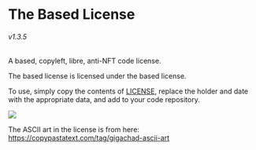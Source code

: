 # The Based License
###### v1.3.5

A based, copyleft, libre, anti-NFT code license.

The based license is licensed under the based license.

To use, simply copy the contents of [LICENSE](./LICENSE), replace the holder and date with the appropriate data, and add to your code repository.

![](https://pool.jortage.com/voringme/misskey/8b3a3413-e999-410a-ac69-950db8be9262.webp)

The ASCII art in the license is from here: https://copypastatext.com/tag/gigachad-ascii-art
